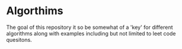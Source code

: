 # Algorthims
The goal of this repository it so be somewhat of a 'key' for different algorithms along with examples including but not limited to leet code quesitons.
